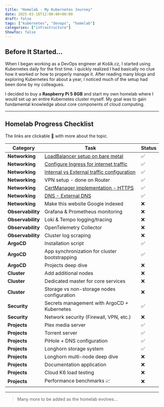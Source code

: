 ```yaml
---
title: "Homelab - My Kubernetes Journey"
date: 2025-03-16T12:00:00+00:00
draft: false
tags: ["kubernetes", "devops", "homelab"]
categories: ["infrastructure"]
ShowToc: false
---
```


## Before It Started...

When I began working as a DevOps engineer at Košík.cz, I started using Kubernetes daily for the first time. I quickly realized I had basically no clue how it worked or how to properly manage it. After reading many blogs and exploring Kubernetes for about a year, I noticed much of the setup had been done by my colleagues. 

I decided to buy a **Raspberry Pi 5 8GB** and start my own homelab where I would set up an entire Kubernetes cluster myself. My goal was to gain fundamental knowledge about core components of cloud computing.

---

## Homelab Progress Checklist

The links are clickable 👀 with more about the topic.

| Category          | Task                                                                                                          | Status |
|-------------------|---------------------------------------------------------------------------------------------------------------|--------|
| **Networking**    | [LoadBalancer setup on bare metal](/posts/networking-metallb/)                                                | ✅     |
| **Networking**    | [Configure Ingress for internet traffic](/posts/networking-nginx-controllers/#nginx-ingress-controller)       | ✅     |
| **Networking**    | [Internal vs External traffic configuration](/posts/networking-nginx-controllers/#external--internal-traffic) | ✅     |
| **Networking**    | VPN setup - done on Router                                                                                    | ✅     |
| **Networking**    | [CertManager implementation - HTTPS](/posts/networking-cert-manager)                                          | ✅     |
| **Networking**    | [DNS - External DNS](/posts/networking-external-dns)                                                          | ✅     |
| **Networking**    | Make this website Google indexed                                                                              | ❌     |
| **Observability** | Grafana & Prometheus monitoring                                              | ❌     |
| **Observability** | Loki & Tempo logging/tracing                                                 | ❌     |
| **Observability** | OpenTelemetry Collector                                                      | ❌     |
| **Observability** | Cluster log scraping                                                         | ❌     |
| **ArgoCD**       | Installation script                                                           | ✅     |
| **ArgoCD**       | App synchronization for cluster bootstrapping                                 | ✅     |
| **ArgoCD**       | Projects deep dive                                                            | ❌     |
| **Cluster**      | Add additional nodes                                                          | ❌     |
| **Cluster**      | Dedicated master for core services                                            | ❌     |
| **Cluster**      | Storage vs non-storage nodes configuration                                    | ❌     |
| **Security**     | Secrets management with ArgoCD + Kubernetes                                   | ✅     |
| **Security**     | Network security (Firewall, VPN, etc.)                                        | ❌     |
| **Projects**     | Plex media server                                                             | ✅     |
| **Projects**     | Torrent server                                                                | ✅     |
| **Projects**     | PiHole + DNS configuration                                                    | ✅     |
| **Projects**     | Longhorn storage system                                                       | ✅     |
| **Projects**     | Longhorn multi-node deep dive                                                 | ❌     |
| **Projects**     | Documentation application                                                     | ❌     |
| **Projects**     | Cloud K6 load testing                                                         | ❌     |
| **Projects**     | Performance benchmarks 📈                                                     | ❌     |

---

> Many more to be added as the homelab evolves...